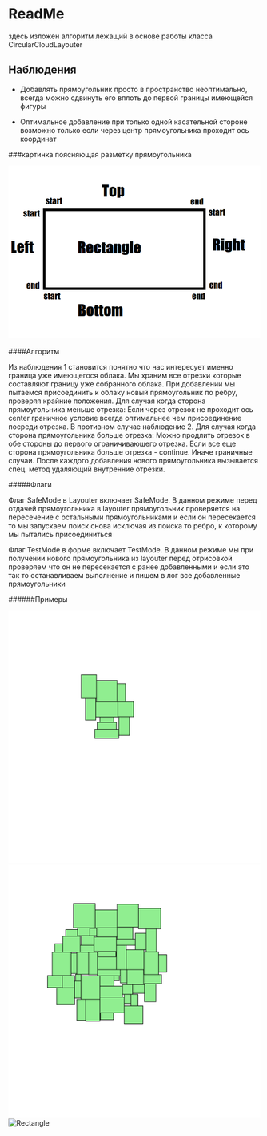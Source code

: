 # ReadMe
здесь изложен алгоритм лежащий в основе работы класса CircularCloudLayouter

## Наблюдения

* Добавлять прямоугольник просто в пространство неоптимально, всегда можно сдвинуть его вплоть до первой границы имеющейся фигуры

* Оптимальное добавление при только одной касательной стороне возможно только если через центр прямоугольника проходит ось координат


###картинка поясняющая разметку прямоугольника

![Rectangle](ReadMe.png)


####Алгоритм

Из наблюдения 1 становится понятно что нас интересует именно граница уже имеющегося облака.
Мы храним все отрезки которые составляют границу уже собранного облака. 
При добавлении мы пытаемся присоединить к облаку новый прямоугольник по ребру, проверяя крайние положения.
Для случая когда сторона прямоугольника меньше отрезка:
Если через отрезок не проходит ось center граничное условие всегда оптимальнее чем присоединение посреди отрезка.
В противном случае наблюдение 2.
Для случая когда сторона прямоугольника больше отрезка:
Можно продлить отрезок в обе стороны до первого ограничивающего отрезка.
Если все еще сторона прямоугольника больше отрезка - continue.
Иначе граничные случаи.
После каждого добавления нового прямоугольника вызывается спец. метод удаляющий внутренние отрезки.


#####Флаги

Флаг SafeMode в Layouter включает SafeMode. В данном режиме перед отдачей прямоугольника в layouter прямоугольник проверяется на пересечение
с остальными прямоугольниками и если он пересекается то мы запускаем поиск снова исключая из поиска то ребро, к которому мы пытались присоединиться

Флаг TestMode в форме включает TestMode. В данном режиме мы при получении нового прямоугольника из layouter перед отрисовкой проверяем что он не 
пересекается с ранее добавленными и если это так то останавливаем выполнение и пишем в лог все добавленные прямоугольники

######Примеры

![Rectangle](picture1.png)
![Rectangle](picture2.png)
![Rectangle](Pircture3.png)
